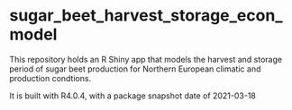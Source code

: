 # sugar_beet_harvest_storage_econ_model

This repository holds an R Shiny app that models the harvest and storage period of sugar beet production for Northern European climatic and production condtions.

It is built with R4.0.4, with a package snapshot date of 2021-03-18

